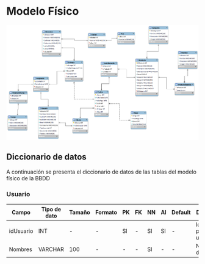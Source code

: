 # Modelo Físico
![Modelo Fisico](./ModeloFisico.png)

## Diccionario de datos
A continuación se presenta el diccionario de datos de las tablas del modelo físico de la BBDD

### Usuario
| Campo | Tipo de dato | Tamaño | Formato | PK | FK | NN | AI | Default | Descripción |
| ----- | ------------ | ------ | ------- | --- | --- | --- | --- | ------- | ----------- |
| idUsuario | INT | - | - | SI | - | SI | SI | - | Identificador primario del usuario |
| Nombres | VARCHAR | 100 | - | - | - | SI | - | - | Nombres del usuario |